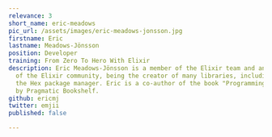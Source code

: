 ```yaml
---
relevance: 3
short_name: eric-meadows
pic_url: /assets/images/eric-meadows-jonsson.jpg
firstname: Eric
lastname: Meadows-Jönsson
position: Developer
training: From Zero To Hero With Elixir
description: Eric Meadows-Jönsson is a member of the Elixir team and an active member
  of the Elixir community, being the creator of many libraries, including Ecto and
  the Hex package manager. Eric is a co-author of the book "Programming Ecto" published
  by Pragmatic Bookshelf.
github: ericmj
twitter: emjii
published: false

---
```


